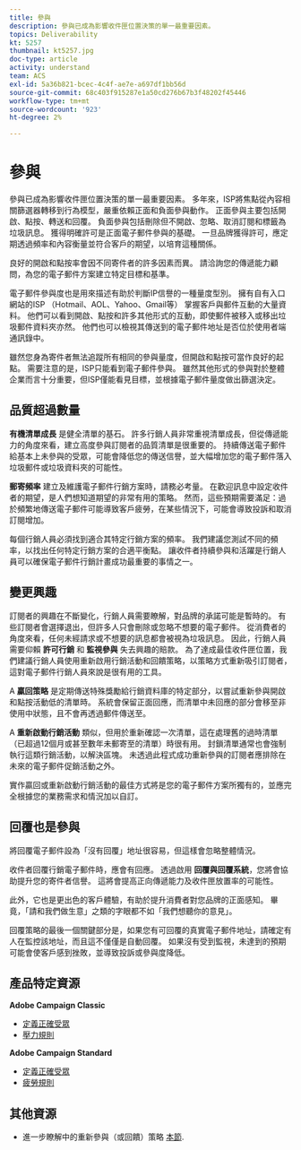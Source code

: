 ```yaml
---
title: 參與
description: 參與已成為影響收件匣位置決策的單一最重要因素。
topics: Deliverability
kt: 5257
thumbnail: kt5257.jpg
doc-type: article
activity: understand
team: ACS
exl-id: 5a36b821-bcec-4c4f-ae7e-a697df1bb56d
source-git-commit: 68c403f915287e1a50cd276b67b3f48202f45446
workflow-type: tm+mt
source-wordcount: '923'
ht-degree: 2%

---
```


# 參與

參與已成為影響收件匣位置決策的單一最重要因素。 多年來，ISP將焦點從內容相關篩選器轉移到行為模型，嚴重依賴正面和負面參與動作。 正面參與主要包括開啟、點按、轉送和回覆。 負面參與包括刪除但不開啟、忽略、取消訂閱和標籤為垃圾訊息。 獲得明確許可是正面電子郵件參與的基礎。 一旦品牌獲得許可，應定期透過頻率和內容衡量並符合客戶的期望，以培育這種關係。

良好的開啟和點按率會因不同寄件者的許多因素而異。 請洽詢您的傳遞能力顧問，為您的電子郵件方案建立特定目標和基準。

電子郵件參與度也是用來描述有助於判斷IP信譽的一種量度型別。 擁有自有入口網站的ISP （Hotmail、AOL、Yahoo、Gmail等） 掌握客戶與郵件互動的大量資料。 他們可以看到開啟、點按和許多其他形式的互動，即使郵件被移入或移出垃圾郵件資料夾亦然。 他們也可以檢視其傳送到的電子郵件地址是否位於使用者端通訊錄中。

雖然您身為寄件者無法追蹤所有相同的參與量度，但開啟和點按可當作良好的起點。 需要注意的是，ISP只能看到電子郵件參與。 雖然其他形式的參與對於整體企業而言十分重要，但ISP僅能看見目標，並根據電子郵件量度做出篩選決定。

## 品質超過數量

**有機清單成長** 是健全清單的基石。 許多行銷人員非常重視清單成長，但從傳遞能力的角度來看，建立高度參與訂閱者的品質清單是很重要的。 持續傳送電子郵件給基本上未參與的受眾，可能會降低您的傳送信譽，並大幅增加您的電子郵件落入垃圾郵件或垃圾資料夾的可能性。

**郵寄頻率** 建立及維護電子郵件行銷方案時，請務必考量。 在歡迎訊息中設定收件者的期望，是人們想知道期望的非常有用的策略。 然而，這些預期需要滿足：過於頻繁地傳送電子郵件可能導致客戶疲勞，在某些情況下，可能會導致投訴和取消訂閱增加。

每個行銷人員必須找到適合其特定行銷方案的頻率。 我們建議您測試不同的頻率，以找出任何特定行銷方案的合適平衡點。 讓收件者持續參與和活躍是行銷人員可以確保電子郵件行銷計畫成功最重要的事情之一。

## 變更興趣

訂閱者的興趣在不斷變化，行銷人員需要瞭解，對品牌的承諾可能是暫時的。 有些訂閱者會選擇退出，但許多人只會刪除或忽略不想要的電子郵件。 從消費者的角度來看，任何未經請求或不想要的訊息都會被視為垃圾訊息。 因此，行銷人員需要仰賴 **許可行銷** 和 **監視參與** 失去興趣的賠款。 為了達成最佳收件匣位置，我們建議行銷人員使用重新啟用行銷活動和回饋策略，以策略方式重新吸引訂閱者，這對電子郵件行銷人員來說是很有用的工具。

A **贏回策略** 是定期傳送特殊獎勵給行銷資料庫的特定部分，以嘗試重新參與開啟和點按活動低的清單時。 系統會保留正面回應，而清單中未回應的部分會移至非使用中狀態，且不會再透過郵件傳送至。

A **重新啟動行銷活動** 類似，但用於重新確認一次清單，這在處理舊的過時清單（已超過12個月或甚至數年未郵寄至的清單）時很有用。 封鎖清單通常也會強制執行這類行銷活動，以解決區塊。 未透過此程式成功重新參與的訂閱者應排除在未來的電子郵件促銷活動之外。

實作贏回或重新啟動行銷活動的最佳方式將是您的電子郵件方案所獨有的，並應完全根據您的業務需求和情況加以自訂。

## 回覆也是參與

將回覆電子郵件設為「沒有回覆」地址很容易，但這樣會忽略整體情況。

收件者回覆行銷電子郵件時，應會有回應。 透過啟用 **回覆與回覆系統**，您將會協助提升您的寄件者信譽。 這將會提高正向傳遞能力及收件匣放置率的可能性。

此外，它也是更出色的客戶體驗，有助於提升消費者對您品牌的正面感知。 畢竟，「請和我們做生意」之類的字眼都不如「我們想聽你的意見」。

回覆策略的最後一個關鍵部分是，如果您有可回覆的真實電子郵件地址，請確定有人在監控該地址，而且這不僅僅是自動回覆。 如果沒有受到監視，未達到的預期可能會使客戶感到挫敗，並導致投訴或參與度降低。

## 產品特定資源

**Adobe Campaign Classic**

* [定義正確受眾](https://experienceleague.adobe.com/docs/campaign-standard/using/communication-channels/delivery-bestpractices/define-the-right-audience.html#communication-channels)
* [壓力規則](https://experienceleague.adobe.com/docs/campaign-classic/using/orchestrating-campaigns/campaign-optimization/pressure-rules.html)

**Adobe Campaign Standard**

* [定義正確受眾](https://experienceleague.adobe.com/docs/campaign-standard/using/communication-channels/delivery-bestpractices/define-the-right-audience.html)
* [疲勞規則](https://experienceleague.adobe.com/docs/campaign-standard/using/testing-and-sending/working-with-typology-rules/fatigue-rules.html)

## 其他資源

* 進一步瞭解中的重新參與（或回饋）策略 [本節](/help/additional-resources/re-engagement.md).
